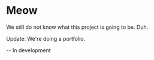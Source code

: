 Meow
==========

We still do not know what this project is going to be. Duh.

Update: We're doing a portfolio.

-- In development